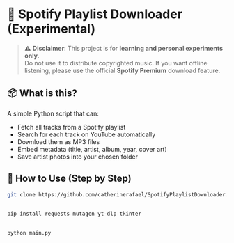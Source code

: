 # 🎵 Spotify Playlist Downloader (Experimental)

> ⚠️ **Disclaimer**: This project is for **learning and personal experiments only**.  
> Do not use it to distribute copyrighted music. If you want offline listening, please use the official **Spotify Premium** download feature.

## 📦 What is this?
A simple Python script that can:
- Fetch all tracks from a Spotify playlist  
- Search for each track on YouTube automatically  
- Download them as MP3 files  
- Embed metadata (title, artist, album, year, cover art)  
- Save artist photos into your chosen folder  

## 🚀 How to Use (Step by Step)

```bash
git clone https://github.com/catherinerafael/SpotifyPlaylistDownloader.git
```

## 

```bash
pip install requests mutagen yt-dlp tkinter
```

## 

```bash
python main.py
```
